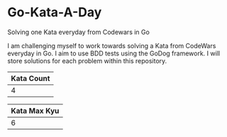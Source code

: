 # Go-Kata-A-Day
Solving one Kata everyday from Codewars in Go


I am challenging myself to work towards solving a Kata from CodeWars everyday in Go. I aim to use BDD tests using the GoDog framework. I will store solutions for each problem within this repository.

| Kata Count |
|------------|
| 4 |

| Kata Max Kyu |
|------------|
| 6 |
